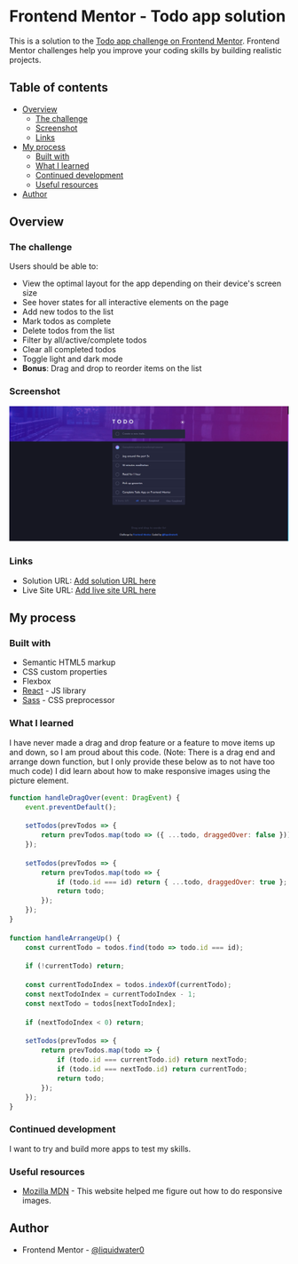 # Frontend Mentor - Todo app solution

This is a solution to the [Todo app challenge on Frontend Mentor](https://www.frontendmentor.io/challenges/todo-app-Su1_KokOW). Frontend Mentor challenges help you improve your coding skills by building realistic projects. 

## Table of contents

- [Overview](#overview)
  - [The challenge](#the-challenge)
  - [Screenshot](#screenshot)
  - [Links](#links)
- [My process](#my-process)
  - [Built with](#built-with)
  - [What I learned](#what-i-learned)
  - [Continued development](#continued-development)
  - [Useful resources](#useful-resources)
- [Author](#author)

## Overview

### The challenge

Users should be able to:

- View the optimal layout for the app depending on their device's screen size
- See hover states for all interactive elements on the page
- Add new todos to the list
- Mark todos as complete
- Delete todos from the list
- Filter by all/active/complete todos
- Clear all completed todos
- Toggle light and dark mode
- **Bonus**: Drag and drop to reorder items on the list

### Screenshot

![](screenshot.png)

### Links

- Solution URL: [Add solution URL here](https://your-solution-url.com)
- Live Site URL: [Add live site URL here](https://your-live-site-url.com)

## My process

### Built with

- Semantic HTML5 markup
- CSS custom properties
- Flexbox
- [React](https://reactjs.org/) - JS library
- [Sass](https://sass-lang.com/) - CSS preprocessor

### What I learned

I have never made a drag and drop feature or a feature to move items up and down, so I am proud about this code. (Note: There is a drag end and arrange down function, but I only provide these below as to not have too much code)
I did learn about how to make responsive images using the picture element.

```js
function handleDragOver(event: DragEvent) {
    event.preventDefault();

    setTodos(prevTodos => {
        return prevTodos.map(todo => ({ ...todo, draggedOver: false }));
    });

    setTodos(prevTodos => {
        return prevTodos.map(todo => {
            if (todo.id === id) return { ...todo, draggedOver: true };
            return todo;
        });
    });
}

function handleArrangeUp() {
    const currentTodo = todos.find(todo => todo.id === id);

    if (!currentTodo) return;

    const currentTodoIndex = todos.indexOf(currentTodo);
    const nextTodoIndex = currentTodoIndex - 1;
    const nextTodo = todos[nextTodoIndex];

    if (nextTodoIndex < 0) return;

    setTodos(prevTodos => {
        return prevTodos.map(todo => {
            if (todo.id === currentTodo.id) return nextTodo;
            if (todo.id === nextTodo.id) return currentTodo;
            return todo;
        });
    });
}
```

### Continued development

I want to try and build more apps to test my skills.

### Useful resources

- [Mozilla MDN](https://developer.mozilla.org/en-US/) - This website helped me figure out how to do responsive images.

## Author

- Frontend Mentor - [@liquidwater0](https://www.frontendmentor.io/profile/liquidwater0)